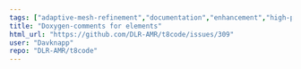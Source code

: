 ```yaml
---
tags: ["adaptive-mesh-refinement","documentation","enhancement","high-performance-computing","hpc","mesh","modeling","mpi","parallel","parallel-computing","shouldn't-take-long","simulation"]
title: "Doxygen-comments for elements"
html_url: "https://github.com/DLR-AMR/t8code/issues/309"
user: "Davknapp"
repo: "DLR-AMR/t8code"
---
```


